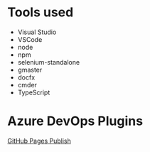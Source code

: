 # Tools used 
* Visual Studio
* VSCode
* node
* npm
* selenium-standalone
* gmaster
* docfx
* cmder
* TypeScript

# Azure DevOps Plugins
[GitHub Pages Publish](https://marketplace.visualstudio.com/items?itemName=AccidentalFish.githubpages-publish)
